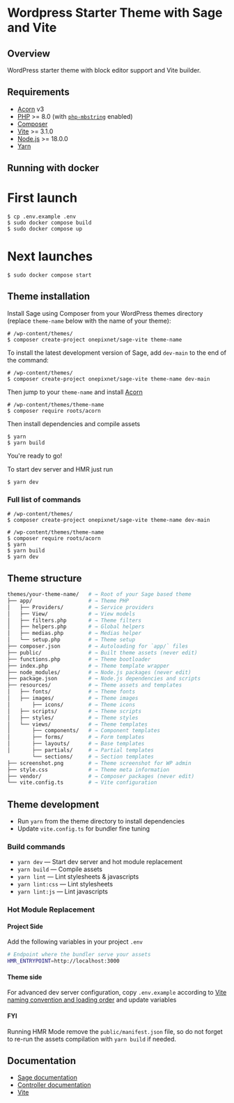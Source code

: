 # Wordpress Starter Theme with Sage and Vite

## Overview

WordPress starter theme with block editor support and Vite builder.

## Requirements

- [Acorn](https://roots.io/acorn/docs/installation/) v3
- [PHP](https://secure.php.net/manual/en/install.php) >= 8.0 (with [`php-mbstring`](https://secure.php.net/manual/en/book.mbstring.php) enabled)
- [Composer](https://getcomposer.org/download/)
- [Vite](https://vitejs.dev) >= 3.1.0
- [Node.js](http://nodejs.org/) >= 18.0.0
- [Yarn](https://yarnpkg.com/en/docs/install)

## Running with docker

# First launch
```shell
$ cp .env.example .env
$ sudo docker compose build
$ sudo docker compose up
```
# Next launches
```shell
$ sudo docker compose start
```

## Theme installation

Install Sage using Composer from your WordPress themes directory (replace `theme-name` below with the name of
your theme):

```shell
# /wp-content/themes/
$ composer create-project onepixnet/sage-vite theme-name
```

To install the latest development version of Sage, add `dev-main` to the end of the command:

```shell
# /wp-content/themes/
$ composer create-project onepixnet/sage-vite theme-name dev-main
```

Then jump to your `theme-name` and install [Acorn](https://roots.io/acorn/docs/installation/)

```shell
# /wp-content/themes/theme-name
$ composer require roots/acorn
```

Then install dependencies and compile assets

```shell
$ yarn
$ yarn build
```

You're ready to go!

To start dev server and HMR just run

```shell
$ yarn dev
```

### Full list of commands

```shell
# /wp-content/themes/
$ composer create-project onepixnet/sage-vite theme-name dev-main

# /wp-content/themes/theme-name
$ composer require roots/acorn
$ yarn
$ yarn build
$ yarn dev
```

## Theme structure

```sh
themes/your-theme-name/   # → Root of your Sage based theme
├── app/                  # → Theme PHP
│   ├── Providers/        # → Service providers
│   ├── View/             # → View models
│   ├── filters.php       # → Theme filters
│   ├── helpers.php       # → Global helpers
│   ├── medias.php        # → Medias helper
│   └── setup.php         # → Theme setup
├── composer.json         # → Autoloading for `app/` files
├── public/               # → Built theme assets (never edit)
├── functions.php         # → Theme bootloader
├── index.php             # → Theme template wrapper
├── node_modules/         # → Node.js packages (never edit)
├── package.json          # → Node.js dependencies and scripts
├── resources/            # → Theme assets and templates
│   ├── fonts/            # → Theme fonts
│   ├── images/           # → Theme images
│       ├── icons/        # → Theme icons
│   ├── scripts/          # → Theme scripts
│   ├── styles/           # → Theme styles
│   └── views/            # → Theme templates
│       ├── components/   # → Component templates
│       ├── forms/        # → Form templates
│       ├── layouts/      # → Base templates
│       ├── partials/     # → Partial templates
        └── sections/     # → Section templates
├── screenshot.png        # → Theme screenshot for WP admin
├── style.css             # → Theme meta information
├── vendor/               # → Composer packages (never edit)
└── vite.config.ts        # → Vite configuration
```

## Theme development

- Run `yarn` from the theme directory to install dependencies
- Update `vite.config.ts` for bundler fine tuning

### Build commands

- `yarn dev` — Start dev server and hot module replacement
- `yarn build` — Compile assets
- `yarn lint` — Lint stylesheets & javascripts
- `yarn lint:css` — Lint stylesheets
- `yarn lint:js` — Lint javascripts

### Hot Module Replacement

#### Project Side

Add the following variables in your project `.env`

```sh
# Endpoint where the bundler serve your assets
HMR_ENTRYPOINT=http://localhost:3000
```

#### Theme side

For advanced dev server configuration, copy `.env.example` according
to [Vite naming convention and loading order](https://vitejs.dev/guide/env-and-mode.html#env-files) and update variables

#### FYI

Running HMR Mode remove the `public/manifest.json` file, so do not forget to re-run the assets compilation
with `yarn build` if needed.

## Documentation

- [Sage documentation](https://roots.io/sage/docs/)
- [Controller documentation](https://github.com/soberwp/controller#usage)
- [Vite](https://vitejs.dev/guide/)
